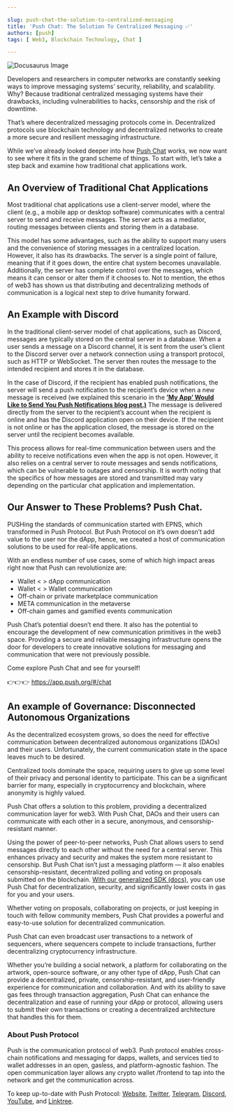 ```yaml
---

slug: push-chat-the-solution-to-centralized-messaging
title: 'Push Chat: The Solution To Centralized Messaging ✅'
authors: [push]
tags: [ Web3, Blockchain Technology, Chat ]

---
```


![Docusaurus Image](./cover-image.gif)
<!--truncate-->

Developers and researchers in computer networks are constantly seeking ways to improve messaging systems’ security, reliability, and scalability. Why? Because traditional centralized messaging systems have their drawbacks, including vulnerabilities to hacks, censorship and the risk of downtime.

That’s where decentralized messaging protocols come in. Decentralized protocols use blockchain technology and decentralized networks to create a more secure and resilient messaging infrastructure.

While we’ve already looked deeper into how [Push Chat](https://medium.com/push-protocol/were-still-pushing-a-deeper-look-into-push-chat-90fdea8d9e8e) works, we now want to see where it fits in the grand scheme of things. To start with, let’s take a step back and examine how traditional chat applications work.

## An Overview of Traditional Chat Applications
Most traditional chat applications use a client-server model, where the client (e.g., a mobile app or desktop software) communicates with a central server to send and receive messages. The server acts as a mediator, routing messages between clients and storing them in a database.

This model has some advantages, such as the ability to support many users and the convenience of storing messages in a centralized location. However, it also has its drawbacks. The server is a single point of failure, meaning that if it goes down, the entire chat system becomes unavailable. Additionally, the server has complete control over the messages, which means it can censor or alter them if it chooses to. Not to mention, the ethos of web3 has shown us that distributing and decentralizing methods of communication is a logical next step to drive humanity forward.

## An Example with Discord
In the traditional client-server model of chat applications, such as Discord, messages are typically stored on the central server in a database. When a user sends a message on a Discord channel, it is sent from the user’s client to the Discord server over a network connection using a transport protocol, such as HTTP or WebSocket. The server then routes the message to the intended recipient and stores it in the database.

In the case of Discord, if the recipient has enabled push notifications, the server will send a push notification to the recipient’s device when a new message is received (we explained this scenario in the <a href="https://medium.com/push-protocol/my-app-would-like-to-send-you-push-notifications-4b591a68f803"><b>’My App’ Would Like to Send You Push Notifications blog post.)</b></a> The message is delivered directly from the server to the recipient’s account when the recipient is online and has the Discord application open on their device. If the recipient is not online or has the application closed, the message is stored on the server until the recipient becomes available.

This process allows for real-time communication between users and the ability to receive notifications even when the app is not open. However, it also relies on a central server to route messages and sends notifications, which can be vulnerable to outages and censorship. It is worth noting that the specifics of how messages are stored and transmitted may vary depending on the particular chat application and implementation.

## Our Answer to These Problems? Push Chat.
PUSHing the standards of communication started with EPNS, which transformed in Push Protocol. But Push Protocol on it’s own doesn’t add value to the user nor the dApp, hence, we created a host of communication solutions to be used for real-life applications.

With an endless number of use cases, some of which high impact areas right now that Push can revolutionize are:

- Wallet  &lt; &gt; dApp communication
- Wallet  &lt; &gt; Wallet communication
- Off-chain or private marketplace communication
- META communication in the metaverse
- Off-chain games and gamified events communication

Push Chat’s potential doesn’t end there. It also has the potential to encourage the development of new communication primitives in the web3 space. Providing a secure and reliable messaging infrastructure opens the door for developers to create innovative solutions for messaging and communication that were not previously possible.

Come explore Push Chat and see for yourself!

👉👉👉 https://app.push.org/#/chat

## An example of Governance: Disconnected Autonomous Organizations
As the decentralized ecosystem grows, so does the need for effective communication between decentralized autonomous organizations (DAOs) and their users. Unfortunately, the current communication state in the space leaves much to be desired.

Centralized tools dominate the space, requiring users to give up some level of their privacy and personal identity to participate. This can be a significant barrier for many, especially in cryptocurrency and blockchain, where anonymity is highly valued.

Push Chat offers a solution to this problem, providing a decentralized communication layer for web3. With Push Chat, DAOs and their users can communicate with each other in a secure, anonymous, and censorship-resistant manner.

Using the power of peer-to-peer networks, Push Chat allows users to send messages directly to each other without the need for a central server. This enhances privacy and security and makes the system more resistant to censorship. But Push Chat isn’t just a messaging platform — it also enables censorship-resistant, decentralized polling and voting on proposals submitted on the blockchain. [With our generalized SDK (docs)](https://docs.push.org/developers/concepts/push-chat-for-web3), you can use Push Chat for decentralization, security, and significantly lower costs in gas for you and your users.

Whether voting on proposals, collaborating on projects, or just keeping in touch with fellow community members, Push Chat provides a powerful and easy-to-use solution for decentralized communication.

Push Chat can even broadcast user transactions to a network of sequencers, where sequencers compete to include transactions, further decentralizing cryptocurrency infrastructure.

Whether you’re building a social network, a platform for collaborating on the artwork, open-source software, or any other type of dApp, Push Chat can provide a decentralized, private, censorship-resistant, and user-friendly experience for communication and collaboration. And with its ability to save gas fees through transaction aggregation, Push Chat can enhance the decentralization and ease of running your dApp or protocol, allowing users to submit their own transactions or creating a decentralized architecture that handles this for them.

### About Push Protocol

Push is the communication protocol of web3. Push protocol enables cross-chain notifications and messaging for dapps, wallets, and services tied to wallet addresses in an open, gasless, and platform-agnostic fashion. The open communication layer allows any crypto wallet /frontend to tap into the network and get the communication across.

To keep up-to-date with Push Protocol: [Website](https://push.org/), [Twitter](https://twitter.com/pushprotocol), [Telegram](https://t.me/epnsproject), [Discord](https://discord.gg/pushprotocol), [YouTube](https://www.youtube.com/c/EthereumPushNotificationService), and [Linktree](https://linktr.ee/pushprotocol).